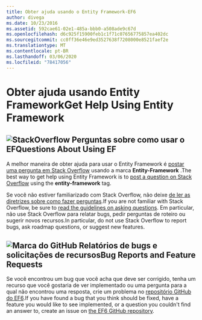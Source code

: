 ```yaml
---
title: Obter ajuda usando o Entity Framework-EF6
author: divega
ms.date: 10/23/2016
ms.assetid: 592cae61-02e1-485a-bbb0-a508ade9c67d
ms.openlocfilehash: d6c925f15900feb1c1f71c07656775857ea402dc
ms.sourcegitcommit: cc0ff36e46e9ed3527638f7208000e8521faef2e
ms.translationtype: MT
ms.contentlocale: pt-BR
ms.lasthandoff: 03/06/2020
ms.locfileid: "78417056"
---
```

# <a name="get-help-using-entity-framework"></a><span data-ttu-id="806d9-102">Obter ajuda usando Entity Framework</span><span class="sxs-lookup"><span data-stu-id="806d9-102">Get Help Using Entity Framework</span></span>
## <a name="stackoverflow-questions-about-using-ef"></a>![StackOverflow](~/ef6/media/stackoverflow.png) <span data-ttu-id="806d9-104">Perguntas sobre como usar o EF</span><span class="sxs-lookup"><span data-stu-id="806d9-104">Questions About Using EF</span></span>  

<span data-ttu-id="806d9-105">A melhor maneira de obter ajuda para usar o Entity Framework é [postar uma pergunta em Stack Overflow](https://stackoverflow.com/questions/ask) usando a marca **Entity-Framework** .</span><span class="sxs-lookup"><span data-stu-id="806d9-105">The best way to get help using Entity Framework is to [post a question on Stack Overflow](https://stackoverflow.com/questions/ask) using the **entity-framework** tag.</span></span>  

<span data-ttu-id="806d9-106">Se você não estiver familiarizado com Stack Overflow, não deixe [de ler as diretrizes sobre como fazer perguntas](https://stackoverflow.com/help/asking).</span><span class="sxs-lookup"><span data-stu-id="806d9-106">If you are not familiar with Stack Overflow, be sure to [read the guidelines on asking questions](https://stackoverflow.com/help/asking).</span></span> <span data-ttu-id="806d9-107">Em particular, não use Stack Overflow para relatar bugs, pedir perguntas de roteiro ou sugerir novos recursos.</span><span class="sxs-lookup"><span data-stu-id="806d9-107">In particular, do not use Stack Overflow to report bugs, ask roadmap questions, or suggest new features.</span></span>  

## <a name="github-mark-bug-reports-and-feature-requests"></a>![Marca do GitHub](~/ef6/media/github-mark-32px.png) <span data-ttu-id="806d9-109">Relatórios de bugs e solicitações de recursos</span><span class="sxs-lookup"><span data-stu-id="806d9-109">Bug Reports and Feature Requests</span></span>  

<span data-ttu-id="806d9-110">Se você encontrou um bug que você acha que deve ser corrigido, tenha um recurso que você gostaria de ver implementado ou uma pergunta para a qual não encontrou uma resposta, crie um problema no [repositório GitHub do EF6](https://github.com/aspnet/EntityFramework6/issues).</span><span class="sxs-lookup"><span data-stu-id="806d9-110">If you have found a bug that you think should be fixed, have a feature you would like to see implemented, or a question you couldn't find an answer to, create an issue on [the EF6 GitHub repository](https://github.com/aspnet/EntityFramework6/issues).</span></span>
